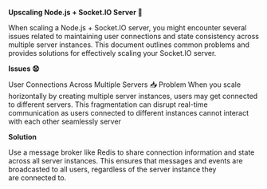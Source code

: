**Upscaling Node.js + Socket.IO Server 🚀**

When scaling a Node.js + Socket.IO server, you might encounter several issues related to maintaining user connections and state consistency across multiple server instances. This document outlines common problems and provides solutions for effectively scaling your Socket.IO server.


**Issues 😧**

User Connections Across Multiple Servers 📥
Problem
When you scale horizontally by creating multiple server instances, users may get connected to different servers. This fragmentation can disrupt real-time communication as users connected to different instances cannot interact with each other seamlessly server


**Solution**

Use a message broker like Redis to share connection information and state across all server instances. This ensures that messages and events are broadcasted to all users, regardless of the server instance they are connected to.
